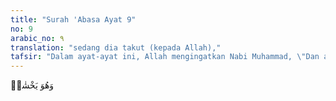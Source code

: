 ```yaml
---
title: "Surah 'Abasa Ayat 9"
no: 9
arabic_no: ٩
translation: "sedang dia takut (kepada Allah),"
tafsir: "Dalam ayat-ayat ini, Allah mengingatkan Nabi Muhammad, \"Dan adapun orang seperti 'Abdullah bin Ummi Maktum yang datang kepadamu dengan bersegera untuk mendapat petunjuk dan rahmat dari Tuhannya, sedang ia takut kepada Allah jika ia jatuh ke dalam lembah kesesatan, maka kamu bersikap acuh tak acuh dan tidak memperhatikan permintaannya.\""
---
```

وَهُوَ يَخْشٰىۙ